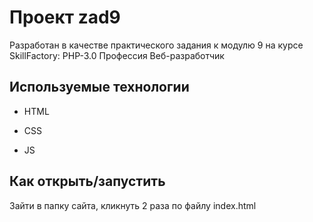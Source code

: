 # Проект zad9

Разработан в качестве практического задания к модулю 9 на курсе SkillFactory: PHP-3.0 Профессия Веб-разработчик


## Используемые технологии

* HTML

* CSS

* JS

## Как открыть/запустить

Зайти в папку сайта, кликнуть 2 раза по файлу index.html
